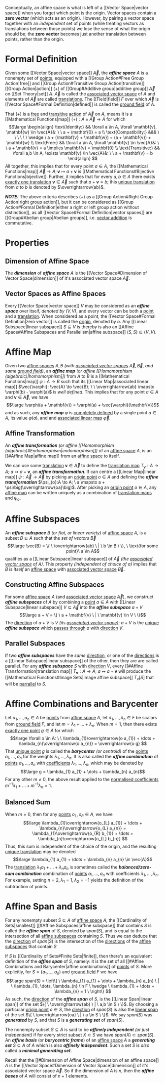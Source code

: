 Conceptually, an affine space is what is left of a [[Vector Space|vector space]] when you forget which point is the origin. Vector spaces contain a **zero vector** (which acts as an origin). However, by pairing a vector space together with an *independent* set of points (while treating vectors as translations between those points) we lose the sense of what the origin should be; the **zero vector** becomes just another translation between points, rather than the origin.

# Formal Definition
Given some [[Vector Space|vector space]] $\vec{A}$, the ***affine space*** $A$ is a nonempty set of <u>points</u>, equipped with a [[Group Action#Free Group Action|free]] and [[Group Action#Transitive Group Action|transitive]] [[Group Action|action]] $(+)$ of [[Group#Additive group|additive group]] $\vec{A}$ on [[Set Theory|set]] $A$. $\vec{A}$ is called the <u>associated vector space</u> of $A$ and elements of $\vec{A}$ are called <u>translations</u>. The [[Field|field]] $F$ over which $\vec{A}$ is [[Vector Space#Formal Definition|defined]] is called the <u>ground field</u> of $A$.

That $(+)$ is a <u>free</u> and <u>transitive</u> <u>action</u> of $\vec{A}$ on $A$, means it is a [[Mathematical Functions|map]] $(+): A \times \vec{A} \to A$ for which
$$\large
\begin{align}
\text{Identity:} && \forall a \in A, \forall \mathbf{v}, \mathbf{w} \in \vec{A}&: \ \ a + \mathbf{0} = a \\
\text{Compatibility:} &&& \ \ \ \ \ \ \wedge \ a + (\mathbf{v} + \mathbf{w}) = (a + \mathbf{v}) + \mathbf{w} \\
\text{Free:} && \forall a \in A, \forall \mathbf{v} \in \vec{A}&: \ \ a + \mathbf{v} = a \implies \mathbf{v} = \mathbf{0} \\
\text{Transitive:} && \forall a,b \in A, \exists \mathbf{v} \in \vec{A}&: \ \ a + \mathbf{v} = b
\end{align}
$$
All together, this implies that for every point $a \in A$, the [[Mathematical Functions|map]] $\vec{A} \to A;\mathbf{v} \mapsto a + \mathbf{v}$ is [[Mathematical Functions#Bijective Functions|bijective]]. Further, it implies that for every $a,b \in A$ there exists <u>exactly one translation</u> $\mathbf{v} \in \vec{A}$ such that $a + \mathbf{v} = b$; this <u>unique translation</u> from $a$ to $b$ is denoted by $\overrightarrow{ab}$.

***NOTE:*** The above criteria describes $(+)$ as a [[Group Action#Right Group Action|right group action]], but it can be considered as [[Group Action#Formal Definition|either a right or left group action without distinction]], as all [[Vector Space#Formal Definition|vector spaces]] are [[Group#Abelian group|Abelian groups]], i.e. <u>vector addition</u> is commutative.

# Properties
## Dimension of Affine Space
The ***dimension*** of ***affine space*** $A$ is the [[Vector Space#Dimension of Vector Space|dimension]] of it's associated vector space $\vec{A}$.

## Vector Spaces as Affine Spaces
Every [[Vector Space|vector space]] $V$ may be considered as an ***affine space*** over itself, *denoted by $(V,V)$*, and every vector can be both a <u>point</u> and a <u>translation</u>. When considered as a point, the [[Vector Space#Formal Definition|zero vector]] is called the <u>origin</u>, denoted by $o$. Any [[Linear Subspace|linear subspace]] $S \subseteq V$ is thereby is also an [[Affine Space#Affine Subspaces and Parallelism|affine subspace]] $(S,S) \subseteq (V,V)$.

# Affine Map
Given two <u>affine spaces</u> $A,B$ *(with <u>associated vector spaces</u> $\vec{A}, \vec{B}$, and same <u>ground field</u>)*, an ***affine map*** *(or affine [[Homomorphism (algebraic)|homomorphism]])* from $A$ to $B$ is a [[Mathematical Functions|map]] $\varphi: A \to B$ such that its [[Linear Map|associated linear map]] $\vec{\varphi}: \vec{A} \to \vec{B}; \ \ \overrightarrow{ab} \mapsto \varphi(b) - \varphi(a)$ is *well defined*. 
This implies that for any point $a \in A$ and $\mathbf{v} \in \vec{A}$, we have
$$\large \varphi(a + \mathbf{v}) = \varphi(a) + \vec{\varphi}(\mathbf{v})$$
and as such, any ***affine map*** $\varphi$ is <u>completely defined</u> by a single point $a \in A$, its value $\varphi(a)$, and and <u>associated linear map</u> $\vec{\varphi}$.

## Affine Transformation
An ***affine transformation*** *(or affine [[Homomorphism (algebraic)#Endomorphism|endomorphism]])* of an <u>affine space</u> $A$, is an [[#Affine Map|affine map]] from an <u>affine space</u> to itself.

We can use some <u>translation</u> $\mathbf{v} \in \vec{A}$ to define the <u>translation map</u> $T_{\mathbf{v}}: A \to A; \ a \mapsto a + \mathbf{v}$, an ***affine transformation***. If can centre a [[Linear Map|linear map]] $\psi: \vec{A} \to \vec{A}$ by picking an <u>origin point</u> $o \in A$ and defining the ***affine transformation*** $\psi_{o}:A \to A; \ a \mapsto a + \psi\big(\overrightarrow{oa}\big)$. After picking an <u>origin point</u> $o \in A$, any <u>affine map</u> can be written uniquely as a combination of <u>translation maps</u> and $\psi_{o}$.

# Affine Subspaces
An ***affine subspace*** $B$ *(or flat, or linear variety)* of <u>affine space</u> $A$, is a subset $B \subseteq A$ such that the *set of vectors* $\vec{B}$
$$\large \vec{B} = \{ \ \overrightarrow{ab} \ | \ b \in B \ \}, \ \text{for some point}\ a \in A$$
qualifies as a [[Linear Subspace|linear subspace]] of $\vec{A}$ *(the <u>associated vector space</u> of $A$)*. This property *(independent of choice of $a$)* implies that $B$ is *itself* an <u>affine space</u> with <u>associated vector space</u> $\vec{B}$.

## Constructing Affine Subspaces
For some <u>affine space</u> $A$ (and <u>associated vector space</u> $\vec{A}$), we construct ***affine subspaces*** of $A$ by combining a <u>point</u> $a \in A$ with [[Linear Subspace|linear subspace]] $V \subseteq \vec{A}$ into the ***affine subspace*** $a + V$
$$\large a + V = \{ \ a + \mathbf{v} \ | \ \mathbf{v} \in V \ \}$$
The <u>direction</u> of $a + V$ is $V$ *(its <u>associated vector space</u>)*; $a + V$ is the <u>unique</u> ***affine subspace*** which <u>passes through</u> $a$ with <u>direction</u> $V$.

## Parallel Subspaces
If two ***affine subspaces*** have the *same* <u>direction</u>, or one of the <u>directions</u> is a [[Linear Subspace|linear subspace]] of the other, then they are are called parallel. For any ***affine subspace*** $S$ with <u>direction</u> $V$, every [[#Affine Transformation|translation map]] $T_{\mathbf{v}}: A \to A; \ a \mapsto a + \mathbf{v}$ will produce the [[Mathematical Functions#Image Sets|image affine subspace]] $T_{v}[S]$ that will be <u>parrallel</u> to $S$.

# Affine Combinations and Barycenter
Let $a_{1},\dots,a_{n} \in A$ be <u>points</u> from <u>affine space</u> $A$, let $\lambda_{1}, \dots, \lambda_{n} \in F$ be scalars from <u>ground field</u> $F$, and let $m = \lambda_{1} + \dots + \lambda_{n}$. When $m=1$, then there exists <u>exactly one point</u> $g \in A$ for which
$$\large
\forall o \in A: \ \ \lambda_{1}\overrightarrow{o a_{1}} + \dots + \lambda_{n}\overrightarrow{o a_{n}} = \overrightarrow{o g}
$$
That <u>unique point</u> $g$ is called the ***barycenter*** *(or centroid)* of the <u>points</u> $a_{1},\dots,a_{n}$ for the weights $\lambda_{1}, \dots, \lambda_{n}$. It is also called the ***affine combination*** of <u>points</u> $a_{1},\dots,a_{n}$ with <u>coefficients</u> $\lambda_{1}, \dots, \lambda_{n}$, which may be denoted by
$$\large g = \lambda_{1} a_{1} + \dots + \lambda_{n} a_{n}$$
For any other $m\neq 0$, the above result applied to the <u>normalised coefficients</u> $m^{-1}\lambda_{1} + \dots + m^{-1}\lambda_{n} = 1$.

## Balanced Sum
When $m=0$, then for any <u>points</u> $o_{L}, o_{R} \in A$, we have
$$\large
\lambda_{1}\overrightarrow{o_{L} a_{1}} + \dots + \lambda_{n}\overrightarrow{o_{L} a_{n}} = \lambda_{1}\overrightarrow{o_{R} b_{1}} + \dots + \lambda_{n}\overrightarrow{o_{L} b_{n}}
$$
Thus, this sum is independent of the choice of the origin, and the resulting <u>unique translation</u> may be denoted
$$\large \lambda_{1} a_{1} + \dots + \lambda_{n} a_{n} \in \vec{A}$$
The <u>translation</u> $\lambda_{1} a_{1} + \dots + \lambda_{n} a_{n}$ is sometimes called the ***balanced/zero-sum combination*** combination of <u>points</u> $a_{1},\dots,a_{n}$ with coefficients $\lambda_{1}, \dots, \lambda_{n}$. For example, setting $n=2, \lambda_{1} = 1, \lambda_{2} = -1$ yields the definition of the subtraction of points.

# Affine Span and Basis
For any nonempty subset $S \subseteq A$ of <u>affine space</u> $A$, the [[Cardinality of Sets|smallest]] [[#Affine Subspaces|affine subspace]] that contains $S$ is called the ***affine span*** of $S$, denoted by $span(S)$, and is equal to the intersection of all <u>affine subspaces</u> containing $S$. Thus we can deduce that the <u>direction</u> of $span(S)$ is the intersection of the <u>directions</u> of the <u>affine subspaces</u> that contain $S$

If $S$ is [[Cardinality of Sets#Finite Sets|finite]], then there's an equivalent definition of the ***affine span*** of $S$, namely: it is the set of all [[#Affine Combinations and Barycenter|affine combinations]] of <u>points</u> of $S$. More explicitly, for $S = \{ a_{1}, \dots, a_{n} \}$ and <u>ground field</u> $F$ we have 
$$\large
span(S) = \left\{ \ \lambda_{1} a_{1} + \dots + \lambda_{n} a_{n} \ | \ \lambda_{1}, \dots, \lambda_{n} \in F \ \wedge \ \lambda_{1} + \dots + \lambda_{n} = 1 \ \right\}
$$
As such, the <u>direction</u> of the ***affine span*** of $S$, is the [[Linear Span|linear span]] of the set $\{ \ \overrightarrow{ab} \ | \ a,b \in S \ \}$. By choosing a particular <u>origin point</u> $o \in S$, the <u>direction</u> of $span(S)$ is also the <u>linear span</u> of the set $\{ \ \overrightarrow{oa} \ | \ a \in S \ \}$. We say $span(S)$ was ***generated*** by $S$, and that $S$ is a ***generating set*** of $span(S)$.

The nonempty subset $S \subseteq A$ is said to be ***affinely independent*** *(or just independent)* if for every strict subset $X \subset S$ we have $span(X) \subset span(S)$. An ***affine basis*** (or ***barycentric frame***) of an <u>affine space</u> $A$ a ***generating set*** $S \subseteq A$ of $A$ which is also ***affinely independent***. Such a set $S$ is *also* called a ***minimal generating set***.

Recall that the [[#Dimension of Affine Space|dimension of an affine space]] $A$ is the [[Vector Space#Dimension of Vector Space|dimension]] of it's associated vector space $\vec{A}$. So if the dimension of $A$ is $n$, then the ***affine bases*** of $A$ will consist of $n+1$ elements.
